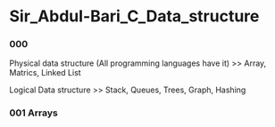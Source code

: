 # Sir_Abdul-Bari_C_Data_structure

### 000
Physical data structure (All programming languages have it) >> Array, Matrics, Linked List

Logical Data structure >> Stack, Queues, Trees, Graph, Hashing

### 001 Arrays


